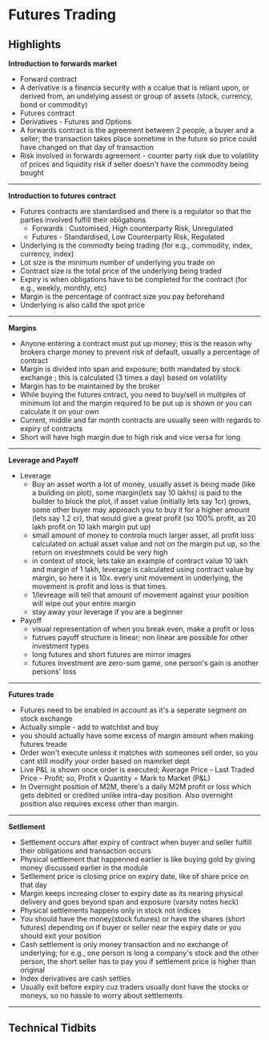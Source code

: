 # Futures Trading

## Highlights

**Introduction to forwards market**
- Forward contract
- A derivative is a financia security with a ccalue that is reliant upon, or derived from, an undelying assest or group of assets (stock, currency, bond or commodity)
- Futures contract
- Derivatives - Futures and Options
- A forwards contract is the agreement between 2 people, a buyer and a seller; the transaction takes place sometime in the future so price could have changed on that day of transaction
- Risk involved in forwards agreement - counter party risk due to volatility of prices and liquidity risk if seller doesn't have the commodity being bought
---
**Introduction to futures contract**
- Futures contracts are standardised and there is a regulator so that the parties involved fulfill their obligations
  - Forwards : Customised, High counterparty Risk, Unregulated
  - Futures - Standardised, Low Counterparty Risk, Regulated
- Underlying is the commodty being trading (for e.g., commodity, index, currency, index)
- Lot size is the minimum number of underlying you trade on
- Contract size is the total price of the underlying being traded
- Expiry is when obligations have to be completed for the contract (for e.g., weekly, monthly, etc)
- Margin is the percentage of contract size you pay beforehand
- Underlying is also calld the spot price
---
**Margins**
- Anyone entering a contract must put up money; this is the reason why brokers charge money to prevent risk of default, usually a percentage of contract
- Margin is divided into span and exposure; both mandated by stock exchange ; this is calculated (3 times a day) based on volatility
- Margin has to be maintained by the broker
- While buying the futures cntract, you need to buy/sell in multiples of minimum lot and the margin required to be put up is shown or you can calculate it on your own
- Current, middle and far month contracts are usually seen with regards to expiry of contracts
- Short will have high margin due to high risk and vice versa for long
---
**Leverage and Payoff**
- Leverage
  - Buy an asset worth a lot of money, usually asset is being made (like a building on plot), some margin(lets say 10 lakhs) is paid to the builder to block the plot, if asset value (initially lets say 1cr) grows, some other buyer may approach you to buy it for a higher amount (lets say 1.2 cr), that would give a great profit (so 100% profit, as 20 lakh profit on 10 lakh margin put up)
  - small amount of money to controla  much larger asset, all profit loss calculated on actual asset value and not on the margin put up, so the return on investmnets could be very high
  - in context of stock, lets take an example of contract value 10 lakh and margin of 1 lakh, leverage is calculated using contract value by margin, so here it is 10x. every unit movement in underlying, the movement is profit and loss is that times.
  - 1/levreage will tell that amount of movement against your position will wipe out your entire margin
  - stay away your leverage if you are a beginner
- Payoff
  - visual representation of when you break even, make a profit or loss
  - futrues payoff structure is linear; non linear are possible for other investment types
  - long futures and short futures are mirror images
  - futures investment are zero-sum game, one person's gain is another persons' loss
---
**Futures trade**
- Futures need to be enabled in account as it's a seperate segment on stock exchange
- Actually simple - add to watchlist and buy
- you should actually have some excess of margin amount when making futures treade
- Order won't execute unless it matches with someones sell order, so you cant still modify your order based on mamrket dept
- Live P&L is shown once order is executed; Average Price - Last Traded Price - Profit; so, Profit x Quantity = Mark to Market (P&L)
- In Overnight position of M2M, there's a daily M2M profit or loss which gets debited or credited unlike intra-day position. Also overnight position also requires excess other than margin.
---
**Setllement**
- Settlement occurs after expiry of contract when buyer and seller fulfill their obligations and transaction occurs
- Physical settlement that happenned earlier is like buying gold by giving money discussed earlier in the module
- Setllement price is closing price on expiry date, like of share price on that day
- Margin keeps increaing closer to expiry date as its nearing physical delivery and goes beyond span and exposure (varsity notes heck)
- Physical settlements happens only in stock not indices
- You should have the money(stock futures)  or have the shares (short futures) depending on if buyer or seller near the expiry date or you should exit your position
- Cash settlement is only money transaction and no exchange of underlying; for e.g., one person is long a company's stock and the other person, the short seller has to pay you if settlement price is higher than original 
- Index derivatives are cash settles
- Usually exit before expiry cuz traders usually dont have the stocks or moneys, so no hassle to worry about settlements
---
## Technical Tidbits
